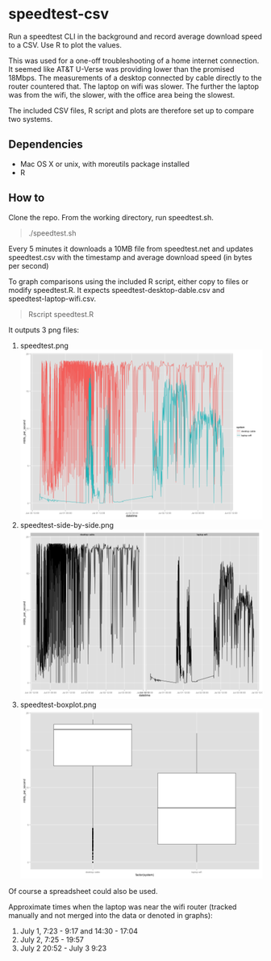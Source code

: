 # speedtest-csv
Run a speedtest CLI in the background and record average download speed to a CSV. Use R to plot the values.

This was used for a one-off troubleshooting of a home internet connection. It seemed like AT&T U-Verse was providing lower than the promised 18Mbps. The measurements of a desktop connected by cable directly to the router countered that. The laptop on wifi was slower. The further the laptop was from the wifi, the slower, with the office area being the slowest.

The included CSV files, R script and plots are therefore set up to compare two systems.

## Dependencies

  - Mac OS X or unix, with moreutils package installed
  - R

## How to

Clone the repo. From the working directory, run speedtest.sh.

> ./speedtest.sh

Every 5 minutes it downloads a 10MB file from speedtest.net and updates speedtest.csv with the timestamp and average download speed (in bytes per second)

To graph comparisons using the included R script, either copy to files or modify speedtest.R. It expects speedtest-desktop-dable.csv and speedtest-laptop-wifi.csv.

> Rscript speedtest.R 

It outputs 3 png files:  
  1. speedtest.png ![speedtest.png](speedtest.png)  
  2. speedtest-side-by-side.png ![speedtest-side-by-side.png](speedtest-side-by-side.png)  
  3. speedtest-boxplot.png ![speedtest-boxplot.png](speedtest-boxplot.png)  

Of course a spreadsheet could also be used.

Approximate times when the laptop was near the wifi router (tracked manually and not merged into the data or denoted in graphs):  
  
  1. July 1, 7:23 - 9:17 and 14:30 - 17:04  
  2. July 2, 7:25 - 19:57  
  3. July 2 20:52 - July 3 9:23  